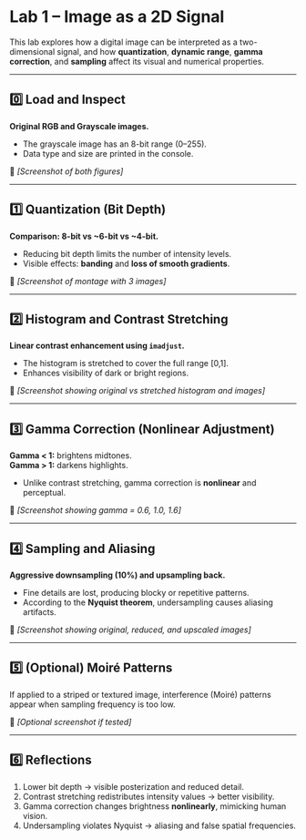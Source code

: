 # Lab 1 – Image as a 2D Signal

This lab explores how a digital image can be interpreted as a two-dimensional signal, and how **quantization**, **dynamic range**, **gamma correction**, and **sampling** affect its visual and numerical properties.

---

## 0️⃣ Load and Inspect
**Original RGB and Grayscale images.**  
- The grayscale image has an 8-bit range (0–255).  
- Data type and size are printed in the console.

📸 *[Screenshot of both figures]*

---

## 1️⃣ Quantization (Bit Depth)
**Comparison: 8-bit vs ~6-bit vs ~4-bit.**  
- Reducing bit depth limits the number of intensity levels.  
- Visible effects: **banding** and **loss of smooth gradients**.

📸 *[Screenshot of montage with 3 images]*

---

## 2️⃣ Histogram and Contrast Stretching
**Linear contrast enhancement using `imadjust`.**  
- The histogram is stretched to cover the full range [0,1].  
- Enhances visibility of dark or bright regions.

📸 *[Screenshot showing original vs stretched histogram and images]*

---

## 3️⃣ Gamma Correction (Nonlinear Adjustment)
**Gamma < 1:** brightens midtones.  
**Gamma > 1:** darkens highlights.  
- Unlike contrast stretching, gamma correction is **nonlinear** and perceptual.

📸 *[Screenshot showing gamma = 0.6, 1.0, 1.6]*

---

## 4️⃣ Sampling and Aliasing
**Aggressive downsampling (10%) and upsampling back.**  
- Fine details are lost, producing blocky or repetitive patterns.  
- According to the **Nyquist theorem**, undersampling causes aliasing artifacts.

📸 *[Screenshot showing original, reduced, and upscaled images]*

---

## 5️⃣ (Optional) Moiré Patterns
If applied to a striped or textured image, interference (Moiré) patterns appear when sampling frequency is too low.

📸 *[Optional screenshot if tested]*

---

## 6️⃣ Reflections
1. Lower bit depth → visible posterization and reduced detail.  
2. Contrast stretching redistributes intensity values → better visibility.  
3. Gamma correction changes brightness **nonlinearly**, mimicking human vision.  
4. Undersampling violates Nyquist → aliasing and false spatial frequencies.
